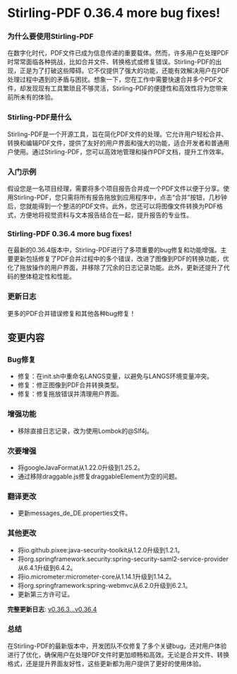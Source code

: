 # Stirling-PDF 0.36.4 more bug fixes!
### 为什么要使用Stirling-PDF

在数字化时代，PDF文件已成为信息传递的重要载体。然而，许多用户在处理PDF时常常面临各种挑战，比如合并文件、转换格式或修复错误。Stirling-PDF的出现，正是为了打破这些障碍。它不仅提供了强大的功能，还能有效解决用户在PDF处理过程中遇到的矛盾与困扰。想象一下，您在工作中需要快速合并多个PDF文件，却发现现有工具繁琐且不够灵活，Stirling-PDF的便捷性和高效性将为您带来前所未有的体验。

### Stirling-PDF是什么

Stirling-PDF是一个开源工具，旨在简化PDF文件的处理。它允许用户轻松合并、转换和编辑PDF文件，提供了友好的用户界面和强大的功能，适合开发者和普通用户使用。通过Stirling-PDF，您可以高效地管理和操作PDF文档，提升工作效率。

### 入门示例

假设您是一名项目经理，需要将多个项目报告合并成一个PDF文件以便于分享。使用Stirling-PDF，您只需将所有报告拖放到应用程序中，点击“合并”按钮，几秒钟后，您就能得到一个整洁的PDF文件。此外，您还可以将图像文件转换为PDF格式，方便地将视觉资料与文本报告结合在一起，提升报告的专业性。

### Stirling-PDF 0.36.4 more bug fixes!

在最新的0.36.4版本中，Stirling-PDF进行了多项重要的bug修复和功能增强。主要更新包括修复了PDF合并过程中的多个错误，改进了图像到PDF的转换功能，优化了拖放操作的用户界面，并移除了冗余的日志记录功能。此外，更新还提升了代码的整体稳定性和性能。

### 更新日志

更多的PDF合并错误修复和其他各种bug修复！

## 变更内容

### Bug修复
- 修复：在init.sh中重命名LANGS变量，以避免与LANGS环境变量冲突。
- 修复：修正图像到PDF合并转换类型。
- 修复：修复拖放错误并清理用户界面。

### 增强功能
- 移除直接日志记录，改为使用Lombok的@Slf4j。

### 次要增强
- 将googleJavaFormat从1.22.0升级到1.25.2。
- 通过移除draggable.js修复draggableElement为空的问题。

### 翻译更改
- 更新messages_de_DE.properties文件。

### 其他更改
- 将io.github.pixee:java-security-toolkit从1.2.0升级到1.2.1。
- 将org.springframework.security:spring-security-saml2-service-provider从6.4.1升级到6.4.2。
- 将io.micrometer:micrometer-core从1.14.1升级到1.14.2。
- 将org.springframework:spring-webmvc从6.2.0升级到6.2.1。
- 更新第三方许可证。

**完整更新日志**: [v0.36.3...v0.36.4](https://github.com/Stirling-Tools/Stirling-PDF/compare/v0.36.3...v0.36.4)

### 总结

在Stirling-PDF的最新版本中，开发团队不仅修复了多个关键bug，还对用户体验进行了优化，确保用户在处理PDF文件时更加顺畅和高效。无论是合并文件、转换格式，还是提升界面友好性，这些更新都为用户提供了更好的使用体验。